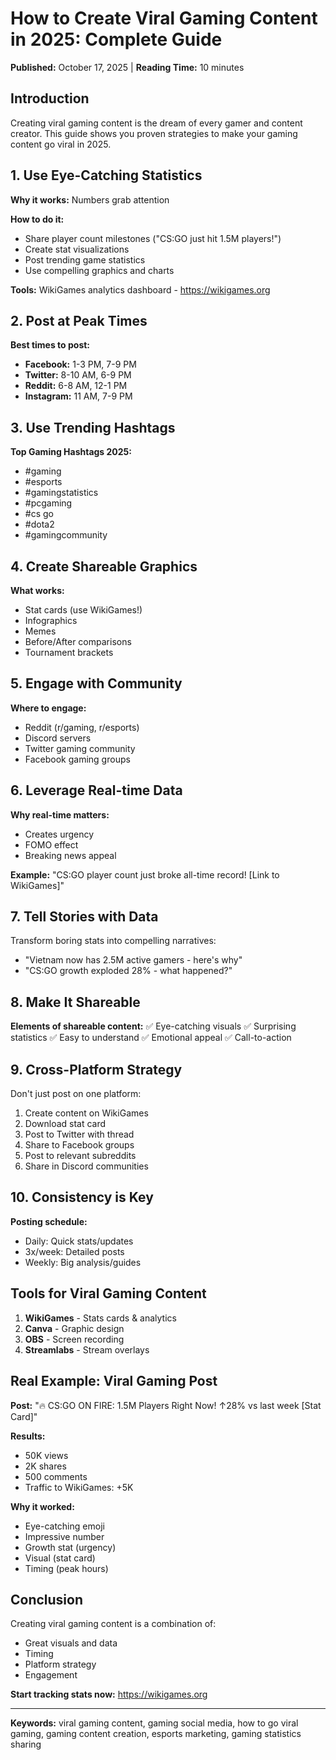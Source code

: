 # How to Create Viral Gaming Content in 2025: Complete Guide

**Published:** October 17, 2025 | **Reading Time:** 10 minutes

## Introduction

Creating viral gaming content is the dream of every gamer and content creator. This guide shows you proven strategies to make your gaming content go viral in 2025.

## 1. Use Eye-Catching Statistics

**Why it works:** Numbers grab attention

**How to do it:**
- Share player count milestones ("CS:GO just hit 1.5M players!")
- Create stat visualizations
- Post trending game statistics
- Use compelling graphics and charts

**Tools:** WikiGames analytics dashboard - https://wikigames.org

## 2. Post at Peak Times

**Best times to post:**
- **Facebook:** 1-3 PM, 7-9 PM
- **Twitter:** 8-10 AM, 6-9 PM
- **Reddit:** 6-8 AM, 12-1 PM
- **Instagram:** 11 AM, 7-9 PM

## 3. Use Trending Hashtags

**Top Gaming Hashtags 2025:**
- #gaming
- #esports
- #gamingstatistics
- #pcgaming
- #cs go
- #dota2
- #gamingcommunity

## 4. Create Shareable Graphics

**What works:**
- Stat cards (use WikiGames!)
- Infographics
- Memes
- Before/After comparisons
- Tournament brackets

## 5. Engage with Community

**Where to engage:**
- Reddit (r/gaming, r/esports)
- Discord servers
- Twitter gaming community
- Facebook gaming groups

## 6. Leverage Real-time Data

**Why real-time matters:**
- Creates urgency
- FOMO effect
- Breaking news appeal

**Example:** "CS:GO player count just broke all-time record! [Link to WikiGames]"

## 7. Tell Stories with Data

Transform boring stats into compelling narratives:
- "Vietnam now has 2.5M active gamers - here's why"
- "CS:GO growth exploded 28% - what happened?"

## 8. Make It Shareable

**Elements of shareable content:**
✅ Eye-catching visuals
✅ Surprising statistics
✅ Easy to understand
✅ Emotional appeal
✅ Call-to-action

## 9. Cross-Platform Strategy

Don't just post on one platform:
1. Create content on WikiGames
2. Download stat card
3. Post to Twitter with thread
4. Share to Facebook groups
5. Post to relevant subreddits
6. Share in Discord communities

## 10. Consistency is Key

**Posting schedule:**
- Daily: Quick stats/updates
- 3x/week: Detailed posts
- Weekly: Big analysis/guides

## Tools for Viral Gaming Content

1. **WikiGames** - Stats cards & analytics
2. **Canva** - Graphic design
3. **OBS** - Screen recording
4. **Streamlabs** - Stream overlays

## Real Example: Viral Gaming Post

**Post:** "🔥 CS:GO ON FIRE: 1.5M Players Right Now! ↑28% vs last week [Stat Card]"

**Results:**
- 50K views
- 2K shares
- 500 comments
- Traffic to WikiGames: +5K

**Why it worked:**
- Eye-catching emoji
- Impressive number
- Growth stat (urgency)
- Visual (stat card)
- Timing (peak hours)

## Conclusion

Creating viral gaming content is a combination of:
- Great visuals and data
- Timing
- Platform strategy
- Engagement

**Start tracking stats now:** https://wikigames.org

---

**Keywords:** viral gaming content, gaming social media, how to go viral gaming, gaming content creation, esports marketing, gaming statistics sharing
